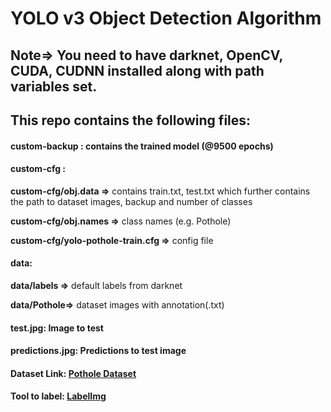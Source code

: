 # YOLO v3 Object Detection Algorithm

## Note=> You need to have darknet, OpenCV, CUDA, CUDNN installed along with path variables set.

## This repo contains the following files:

#### custom-backup : contains the trained model (@9500 epochs)

#### custom-cfg :

**custom-cfg/obj.data =>** contains train.txt, test.txt which further contains the path to dataset images, backup and number of classes

**custom-cfg/obj.names =>** class names (e.g. Pothole)

**custom-cfg/yolo-pothole-train.cfg =>** config file

#### data:

**data/labels =>** default labels from darknet

**data/Pothole=>** dataset images with annotation(.txt)

#### test.jpg: Image to test

#### predictions.jpg: Predictions to test image

#### Dataset Link: [Pothole Dataset](https://www.kaggle.com/sachinpatel21/starter-code-to-view-dataset-images/data)

#### Tool to label: [LabelImg](https://github.com/tzutalin/labelImg)
